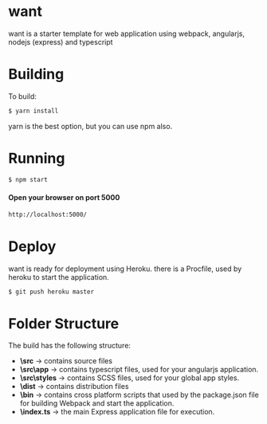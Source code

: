 want
==============

want is a starter template for web application using webpack, angularjs, nodejs (express) and typescript

Building
==============

To build:
```sh
$ yarn install
```
yarn is the best option, but you can use npm also.

Running
==============

```sh
$ npm start
```

#### Open your browser on port 5000
```sh
http://localhost:5000/
```

Deploy
==============

want is ready for deployment using Heroku.
there is a Procfile, used by heroku to start the application.

```sh
$ git push heroku master
```

Folder Structure
==============
The build has the following structure:
- **\src** -> contains source files
- **\src\app** -> contains typescript files, used for your angularjs application.
- **\src\styles** -> contains SCSS files, used for your global app styles.
- **\dist** -> contains distribution files
- **\bin** -> contains cross platform scripts that used by the package.json file for building Webpack and start the application.
- **\index.ts** -> the main Express application file for execution.
